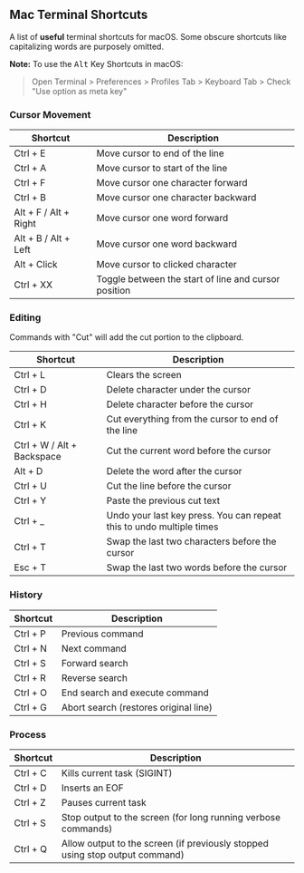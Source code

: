 ## Mac Terminal Shortcuts

A list of **useful** terminal shortcuts for macOS. Some obscure shortcuts like capitalizing words are purposely omitted.

**Note:** To use the <kbd>Alt</kbd> Key Shortcuts in macOS: 

> Open Terminal > Preferences > Profiles Tab > Keyboard Tab > Check "Use option as meta key"

### Cursor Movement

|Shortcut|Description|
|---|---|
|Ctrl + E|Move cursor to end of the line|
|Ctrl + A|Move cursor to start of the line|
|Ctrl + F|Move cursor one character forward|
|Ctrl + B|Move cursor one character backward|
|Alt + F / Alt + Right|Move cursor one word forward|
|Alt + B / Alt + Left|Move cursor one word backward|
|Alt + Click|Move cursor to clicked character|
|Ctrl + XX|Toggle between the start of line and cursor position|

### Editing

Commands with "Cut" will add the cut portion to the clipboard.

|Shortcut|Description|
|---|---|
|Ctrl + L|Clears the screen|
|Ctrl + D|Delete character under the cursor|
|Ctrl + H|Delete character before the cursor|
|Ctrl + K|Cut everything from the cursor to end of the line|
|Ctrl + W / Alt + Backspace|Cut the current word before the cursor|
|Alt + D|Delete the word after the cursor|
|Ctrl + U|Cut the line before the cursor|
|Ctrl + Y|Paste the previous cut text|
|Ctrl + _|Undo your last key press. You can repeat this to undo multiple times|
|Ctrl + T|Swap the last two characters before the cursor|
|Esc + T|Swap the last two words before the cursor|

### History

|Shortcut|Description|
|---|---|
|Ctrl + P|Previous command|
|Ctrl + N|Next command|
|Ctrl + S|Forward search|
|Ctrl + R|Reverse search|
|Ctrl + O|End search and execute command|
|Ctrl + G|Abort search (restores original line)|

### Process

|Shortcut|Description|
|---|---|
|Ctrl + C|Kills current task (SIGINT)|
|Ctrl + D|Inserts an EOF|
|Ctrl + Z|Pauses current task|
|Ctrl + S|Stop output to the screen (for long running verbose commands)|
|Ctrl + Q|Allow output to the screen (if previously stopped using stop output command)|

